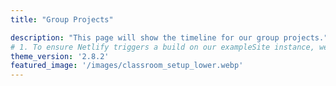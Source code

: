 ```yaml
---
title: "Group Projects"

description: "This page will show the timeline for our group projects."
# 1. To ensure Netlify triggers a build on our exampleSite instance, we need to change a file in the exampleSite directory.
theme_version: '2.8.2'
featured_image: '/images/classroom_setup_lower.webp'
---
```


